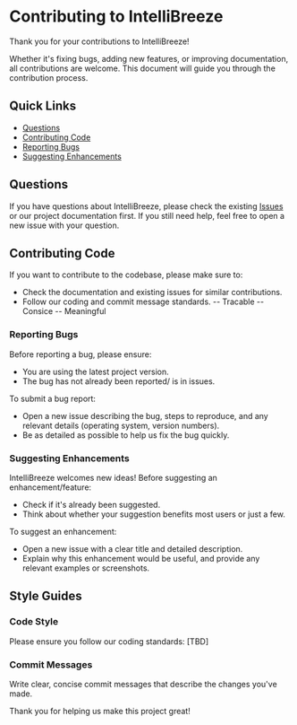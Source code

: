 # Contributing to IntelliBreeze

Thank you for your contributions to IntelliBreeze!

Whether it's fixing bugs, adding new features, or improving documentation, all contributions are welcome. This document will guide you through the contribution process.

## Quick Links
- [Questions](#questions)
- [Contributing Code](#contributing-code)
- [Reporting Bugs](#reporting-bugs)
- [Suggesting Enhancements](#suggesting-enhancements)

## Questions

If you have questions about IntelliBreeze, please check the existing [Issues](#) or our project documentation first. If you still need help, feel free to open a new issue with your question.

## Contributing Code

If you want to contribute to the codebase, please make sure to:
- Check the documentation and existing issues for similar contributions.
- Follow our coding and commit message standards.
-- Tracable
-- Consice 
-- Meaningful

### Reporting Bugs

Before reporting a bug, please ensure:
- You are using the latest project version.
- The bug has not already been reported/ is in issues.

To submit a bug report:
- Open a new issue describing the bug, steps to reproduce, and any relevant details (operating system, version numbers).
- Be as detailed as possible to help us fix the bug quickly.

### Suggesting Enhancements

IntelliBreeze welcomes new ideas! Before suggesting an enhancement/feature:
- Check if it's already been suggested.
- Think about whether your suggestion benefits most users or just a few.

To suggest an enhancement:
- Open a new issue with a clear title and detailed description.
- Explain why this enhancement would be useful, and provide any relevant examples or screenshots.

## Style Guides
### Code Style
Please ensure you follow our coding standards:
[TBD]

### Commit Messages
Write clear, concise commit messages that describe the changes you've made.

Thank you for helping us make this project great!